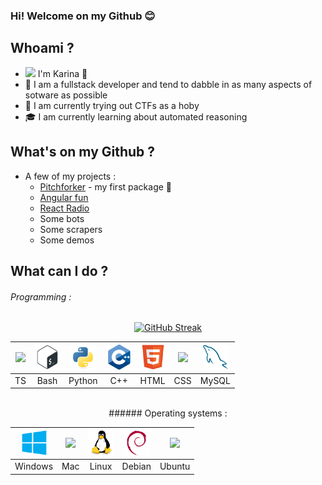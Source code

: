 ### Hi! Welcome on my Github 😊

## Whoami ?

- <img src="https://avatars.githubusercontent.com/u/33750212?s=96&v=4" height="20"> I'm Karina :wave:
- :seedling: I am a fullstack developer and tend to dabble in as many aspects of sotware as possible
- :triangular_flag_on_post: I am currently trying out CTFs as a hoby
- :mortar_board: I am currently learning about automated reasoning

## What's on my Github ?

- A few of my projects :
  - [Pitchforker](https://github.com/karinadelcheva/pitchforker) - my first package 🥲
  - [Angular fun](https://github.com/karinadelcheva/angular-firebase-kd)
  - [React Radio](https://github.com/karinadelcheva/online-radio-website)
  - Some bots
  - Some scrapers
  - Some demos

## What can I do ?

###### Programming :
<div align="center">

[![GitHub Streak](https://streak-stats.demolab.com?user=karinadelcheva&theme=tokyonight_duo&hide_border=true&date_format=j%2Fn%5B%2FY%5D)](https://skyline.github.com/karinadelcheva/2022) 
<br />

| <img src="https://upload.wikimedia.org/wikipedia/commons/thumb/4/4c/Typescript_logo_2020.svg/2048px-Typescript_logo_2020.svg.png" height="40"> | <img src="https://raw.githubusercontent.com/devicons/devicon/master/icons/bash/bash-original.svg" height="40"> | <img src="https://raw.githubusercontent.com/devicons/devicon/master/icons/python/python-original.svg" height="40"> | <img src="https://raw.githubusercontent.com/devicons/devicon/master/icons/cplusplus/cplusplus-original.svg" height="40"> | <img src="https://raw.githubusercontent.com/devicons/devicon/master/icons/html5/html5-original.svg" height="40"> | <img src="https://seeklogo.com/images/C/css-3-logo-A4E6678598-seeklogo.com.png"  height="40"> | <img src="https://raw.githubusercontent.com/devicons/devicon/master/icons/mysql/mysql-original.svg" height="40"> |
| :-: | :-: | :-: | :-: | :-: | :-: | :-: | 
| TS | Bash | Python | C++ | HTML | CSS | MySQL |
<br>
###### Operating systems :

| <img src="https://raw.githubusercontent.com/devicons/devicon/master/icons/windows8/windows8-original.svg" height="40"> | <img src="https://upload.wikimedia.org/wikipedia/commons/thumb/1/15/Apple_logo_hollow.svg/1200px-Apple_logo_hollow.svg.png" height="40"> | <img src="https://raw.githubusercontent.com/devicons/devicon/master/icons/linux/linux-original.svg" height="40"> | <img src="https://raw.githubusercontent.com/devicons/devicon/master/icons/debian/debian-original.svg" height="40" > | <img src="https://upload.wikimedia.org/wikipedia/commons/thumb/5/54/Ubuntu-Logo_ohne_Schriftzug.svg/2048px-Ubuntu-Logo_ohne_Schriftzug.svg.png" height="40"> |
| :-: | :-: | :-: | :-: | :-: | 
| Windows | Mac | Linux | Debian | Ubuntu | 


<!-- ## What am I working on ?

| Project : | Starting date : | Status : | Involvements : |
| :-: | :-: | :-: | :-: |
| Graduation project : Developing a micro USB safe-station | 22/08/2022 | :hourglass_flowing_sand: | <img src="https://raw.githubusercontent.com/devicons/devicon/master/icons/bash/bash-original.svg" height="20"><img src="https://raw.githubusercontent.com/devicons/devicon/master/icons/python/python-original.svg" height="20"><img src="https://raw.githubusercontent.com/devicons/devicon/master/icons/linux/linux-original.svg" height="20"><img src="https://www.raspberrypi.com/app/uploads/2020/06/raspberrry_pi_logo.png" height="20"> |

 -->
